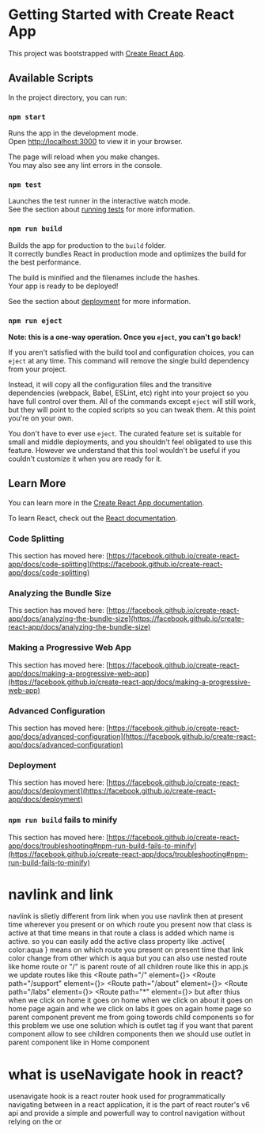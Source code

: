 # Getting Started with Create React App

This project was bootstrapped with [Create React App](https://github.com/facebook/create-react-app).

## Available Scripts

In the project directory, you can run:

### `npm start`

Runs the app in the development mode.\
Open [http://localhost:3000](http://localhost:3000) to view it in your browser.

The page will reload when you make changes.\
You may also see any lint errors in the console.

### `npm test`

Launches the test runner in the interactive watch mode.\
See the section about [running tests](https://facebook.github.io/create-react-app/docs/running-tests) for more information.

### `npm run build`

Builds the app for production to the `build` folder.\
It correctly bundles React in production mode and optimizes the build for the best performance.

The build is minified and the filenames include the hashes.\
Your app is ready to be deployed!

See the section about [deployment](https://facebook.github.io/create-react-app/docs/deployment) for more information.

### `npm run eject`

**Note: this is a one-way operation. Once you `eject`, you can't go back!**

If you aren't satisfied with the build tool and configuration choices, you can `eject` at any time. This command will remove the single build dependency from your project.

Instead, it will copy all the configuration files and the transitive dependencies (webpack, Babel, ESLint, etc) right into your project so you have full control over them. All of the commands except `eject` will still work, but they will point to the copied scripts so you can tweak them. At this point you're on your own.

You don't have to ever use `eject`. The curated feature set is suitable for small and middle deployments, and you shouldn't feel obligated to use this feature. However we understand that this tool wouldn't be useful if you couldn't customize it when you are ready for it.

## Learn More

You can learn more in the [Create React App documentation](https://facebook.github.io/create-react-app/docs/getting-started).

To learn React, check out the [React documentation](https://reactjs.org/).

### Code Splitting

This section has moved here: [https://facebook.github.io/create-react-app/docs/code-splitting](https://facebook.github.io/create-react-app/docs/code-splitting)

### Analyzing the Bundle Size

This section has moved here: [https://facebook.github.io/create-react-app/docs/analyzing-the-bundle-size](https://facebook.github.io/create-react-app/docs/analyzing-the-bundle-size)

### Making a Progressive Web App

This section has moved here: [https://facebook.github.io/create-react-app/docs/making-a-progressive-web-app](https://facebook.github.io/create-react-app/docs/making-a-progressive-web-app)

### Advanced Configuration

This section has moved here: [https://facebook.github.io/create-react-app/docs/advanced-configuration](https://facebook.github.io/create-react-app/docs/advanced-configuration)

### Deployment

This section has moved here: [https://facebook.github.io/create-react-app/docs/deployment](https://facebook.github.io/create-react-app/docs/deployment)

### `npm run build` fails to minify

This section has moved here: [https://facebook.github.io/create-react-app/docs/troubleshooting#npm-run-build-fails-to-minify](https://facebook.github.io/create-react-app/docs/troubleshooting#npm-run-build-fails-to-minify)

# navlink and link
navlink is slietly different from link 
when you use navlink then at present time wherever you present or on which route you present now that class is active at that time means in that route a class is added which name is active.
so you can easily add the active class property like
.active{
    color:aqua
}
means on which route you present on present time that link color change from other which is aqua
but you can also use nested route 
like home route or "/" is parent route of all children route 
like this
in app.js we update routes like this
<Routes>
        <Route path="/" element={<Home/>}>
        <Route path="/support" element={<Support/>}></Route>
        <Route path="/about" element={<About/>}></Route>
        <Route path="/labs" element={<Labs/>}></Route>
        <Route path="*" element={<NotFound/>}></Route>
        </Route>
      </Routes>
but 
after thius when we click on home it goes on home when we click on about it goes on home page again and whe we click on labs it goes on again home page so parent component prevent me from going towords child components so for this problem we use one solution which is outlet tag
if you want that parent component allow to see children components then we should use outlet in parent component like in Home component 

# what is useNavigate hook in react?

usenavigate hook is a react router hook used for programmatically navigating between in a react application, 
it is the part of react router's v6 api and provide a simple and powerfull way to control navigation without relying on the <Link> or <NavLink>
